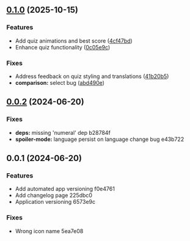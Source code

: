 
## [0.1.0](https://github.com/lut3k-IT/aot-app/compare/v0.0.2...v0.1.0) (2025-10-15)


### Features

* Add quiz animations and best score ([4cf47bd](https://github.com/lut3k-IT/aot-app/commit/4cf47bd09a606b6d4f83d1e4d7c047fe11498f23))
* Enhance quiz functionality ([0c05e9c](https://github.com/lut3k-IT/aot-app/commit/0c05e9c5dc2da3e93aaff777bbb84dc47566f7fe))


### Fixes

* Address feedback on quiz styling and translations ([41b20b5](https://github.com/lut3k-IT/aot-app/commit/41b20b5224d6baa62c8a936a1cdad53bffa4ec45))
* **comparison:** select bug ([abd490e](https://github.com/lut3k-IT/aot-app/commit/abd490e4f18a7bf393a409923e57129294dbf987))

## [0.0.2](https://github.com/lut3k-IT/aot-app/compare/v0.0.1...v0.0.2) (2024-06-20)


### Fixes

* **deps:** missing 'numeral' dep b28784f
* **spoiler-mode:** language persist on language change bug e43b722

## 0.0.1 (2024-06-20)


### Features

* Add automated app versioning f0e4761
* Add changelog page 225dbc0
* Application versioning 6573e9c


### Fixes

* Wrong icon name 5ea7e08
